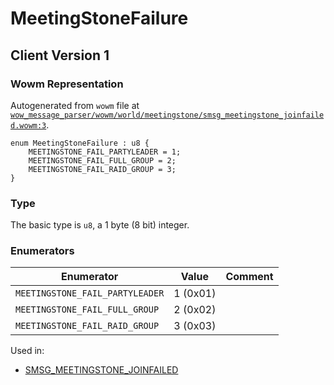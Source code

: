 # MeetingStoneFailure

## Client Version 1

### Wowm Representation

Autogenerated from `wowm` file at [`wow_message_parser/wowm/world/meetingstone/smsg_meetingstone_joinfailed.wowm:3`](https://github.com/gtker/wow_messages/tree/main/wow_message_parser/wowm/world/meetingstone/smsg_meetingstone_joinfailed.wowm#L3).

```rust,ignore
enum MeetingStoneFailure : u8 {
    MEETINGSTONE_FAIL_PARTYLEADER = 1;
    MEETINGSTONE_FAIL_FULL_GROUP = 2;
    MEETINGSTONE_FAIL_RAID_GROUP = 3;
}
```
### Type
The basic type is `u8`, a 1 byte (8 bit) integer.
### Enumerators
| Enumerator | Value  | Comment |
| --------- | -------- | ------- |
| `MEETINGSTONE_FAIL_PARTYLEADER` | 1 (0x01) |  |
| `MEETINGSTONE_FAIL_FULL_GROUP` | 2 (0x02) |  |
| `MEETINGSTONE_FAIL_RAID_GROUP` | 3 (0x03) |  |

Used in:
* [SMSG_MEETINGSTONE_JOINFAILED](smsg_meetingstone_joinfailed.md)

